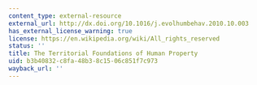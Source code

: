 ```yaml
---
content_type: external-resource
external_url: http://dx.doi.org/10.1016/j.evolhumbehav.2010.10.003
has_external_license_warning: true
license: https://en.wikipedia.org/wiki/All_rights_reserved
status: ''
title: The Territorial Foundations of Human Property
uid: b3b40832-c8fa-48b3-8c15-06c851f7c973
wayback_url: ''
---
```

